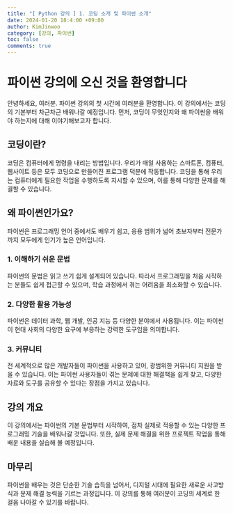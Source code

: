 ```yaml
---
title: "[ Python 강의 ] 1. 코딩 소개 및 파이썬 소개"
date: 2024-01-20 18:4:00 +09:00
author: KimJinwoo
category: [강의, 파이썬]
toc: false
comments: true
---
```


# 파이썬 강의에 오신 것을 환영합니다

안녕하세요, 여러분. 파이썬 강의의 첫 시간에 여러분을 환영합니다. 이 강의에서는 코딩의 기본부터 차근차근 배워나갈 예정입니다. 먼저, 코딩이 무엇인지와 왜 파이썬을 배워야 하는지에 대해 이야기해보고자 합니다. 

## 코딩이란?

코딩은 컴퓨터에게 명령을 내리는 방법입니다. 우리가 매일 사용하는 스마트폰, 컴퓨터, 웹사이트 등은 모두 코딩으로 만들어진 프로그램 덕분에 작동합니다. 코딩을 통해 우리는 컴퓨터에게 필요한 작업을 수행하도록 지시할 수 있으며, 이를 통해 다양한 문제를 해결할 수 있습니다.

## 왜 파이썬인가요?

파이썬은 프로그래밍 언어 중에서도 배우기 쉽고, 응용 범위가 넓어 초보자부터 전문가까지 모두에게 인기가 높은 언어입니다.

### 1. 이해하기 쉬운 문법

파이썬의 문법은 읽고 쓰기 쉽게 설계되어 있습니다. 따라서 프로그래밍을 처음 시작하는 분들도 쉽게 접근할 수 있으며, 학습 과정에서 겪는 어려움을 최소화할 수 있습니다.

### 2. 다양한 활용 가능성

파이썬은 데이터 과학, 웹 개발, 인공 지능 등 다양한 분야에서 사용됩니다. 이는 파이썬이 현대 사회의 다양한 요구에 부응하는 강력한 도구임을 의미합니다.

### 3. 커뮤니티

전 세계적으로 많은 개발자들이 파이썬을 사용하고 있어, 광범위한 커뮤니티 지원을 받을 수 있습니다. 이는 파이썬 사용자들이 겪는 문제에 대한 해결책을 쉽게 찾고, 다양한 자료와 도구를 공유할 수 있다는 장점을 가지고 있습니다.

## 강의 개요

이 강의에서는 파이썬의 기본 문법부터 시작하여, 점차 실제로 적용할 수 있는 다양한 프로그래밍 기술을 배워나갈 것입니다. 또한, 실제 문제 해결을 위한 프로젝트 작업을 통해 배운 내용을 실습해 볼 예정입니다.

## 마무리

파이썬을 배우는 것은 단순한 기술 습득을 넘어서, 디지털 시대에 필요한 새로운 사고방식과 문제 해결 능력을 기르는 과정입니다. 이 강의를 통해 여러분이 코딩의 세계로 한 걸음 나아갈 수 있기를 바랍니다.